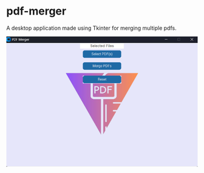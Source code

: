 # pdf-merger
A desktop application made using Tkinter for merging multiple pdfs.

![Alt Text](demo.png)
